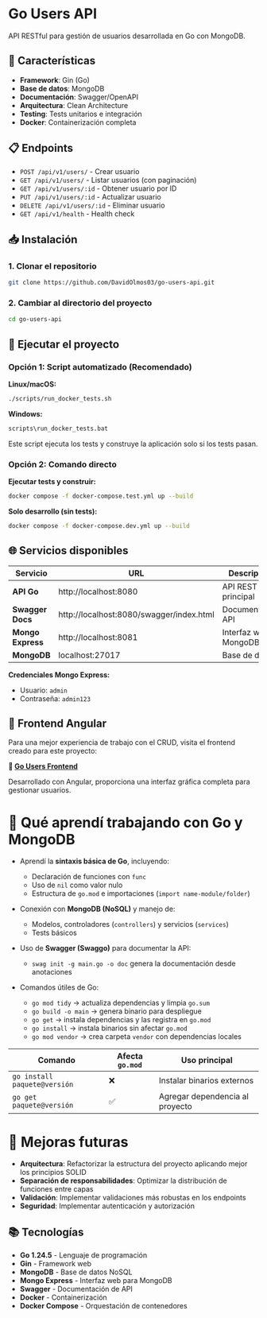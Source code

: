 # Go Users API

API RESTful para gestión de usuarios desarrollada en Go con MongoDB.

## 🚀 Características

- **Framework**: Gin (Go)
- **Base de datos**: MongoDB
- **Documentación**: Swagger/OpenAPI
- **Arquitectura**: Clean Architecture
- **Testing**: Tests unitarios e integración
- **Docker**: Containerización completa

## 📋 Endpoints

- `POST /api/v1/users/` - Crear usuario
- `GET /api/v1/users/` - Listar usuarios (con paginación)
- `GET /api/v1/users/:id` - Obtener usuario por ID
- `PUT /api/v1/users/:id` - Actualizar usuario
- `DELETE /api/v1/users/:id` - Eliminar usuario
- `GET /api/v1/health` - Health check

## 📥 Instalación

### 1. Clonar el repositorio
```bash
git clone https://github.com/DavidOlmos03/go-users-api.git
```

### 2. Cambiar al directorio del proyecto
```bash
cd go-users-api
```

## 🐳 Ejecutar el proyecto

### Opción 1: Script automatizado (Recomendado)

**Linux/macOS:**
```bash
./scripts/run_docker_tests.sh
```

**Windows:**
```cmd
scripts\run_docker_tests.bat
```

Este script ejecuta los tests y construye la aplicación solo si los tests pasan.

### Opción 2: Comando directo

**Ejecutar tests y construir:**
```bash
docker compose -f docker-compose.test.yml up --build
```

**Solo desarrollo (sin tests):**
```bash
docker compose -f docker-compose.dev.yml up --build
```

## 🌐 Servicios disponibles

| Servicio | URL | Descripción |
|----------|-----|-------------|
| **API Go** | http://localhost:8080 | API REST principal |
| **Swagger Docs** | http://localhost:8080/swagger/index.html | Documentación API |
| **Mongo Express** | http://localhost:8081 | Interfaz web MongoDB |
| **MongoDB** | localhost:27017 | Base de datos |

**Credenciales Mongo Express:**
- Usuario: `admin`
- Contraseña: `admin123`

## 🎨 Frontend Angular

Para una mejor experiencia de trabajo con el CRUD, visita el frontend creado para este proyecto:

**🔗 [Go Users Frontend](https://github.com/DavidOlmos03/go-users-front)**

Desarrollado con Angular, proporciona una interfaz gráfica completa para gestionar usuarios.


# 📘 Qué aprendí trabajando con Go y MongoDB

- Aprendí la **sintaxis básica de Go**, incluyendo:
  - Declaración de funciones con `func`
  - Uso de `nil` como valor nulo
  - Estructura de `go.mod` e importaciones (`import name-module/folder`)

- Conexión con **MongoDB (NoSQL)** y manejo de:
  - Modelos, controladores (`controllers`) y servicios (`services`)
  - Tests básicos

- Uso de **Swagger (Swaggo)** para documentar la API:
  - `swag init -g main.go -o doc` genera la documentación desde anotaciones

- Comandos útiles de Go:
  - `go mod tidy` → actualiza dependencias y limpia `go.sum`
  - `go build -o main` → genera binario para despliegue
  - `go get` → instala dependencias y las registra en `go.mod`
  - `go install` → instala binarios sin afectar `go.mod`
  - `go mod vendor` → crea carpeta `vendor` con dependencias locales

| Comando                      | Afecta `go.mod` | Uso principal                          |
|-----------------------------|------------------|----------------------------------------|
| `go install paquete@versión`| ❌               | Instalar binarios externos             |
| `go get paquete@versión`    | ✅               | Agregar dependencia al proyecto        |

# 🔧 Mejoras futuras

- **Arquitectura**: Refactorizar la estructura del proyecto aplicando mejor los principios SOLID
- **Separación de responsabilidades**: Optimizar la distribución de funciones entre capas
- **Validación**: Implementar validaciones más robustas en los endpoints
- **Seguridad**: Implementar autenticación y autorización

## 📚 Tecnologías

- **Go 1.24.5** - Lenguaje de programación
- **Gin** - Framework web
- **MongoDB** - Base de datos NoSQL
- **Mongo Express** - Interfaz web para MongoDB
- **Swagger** - Documentación de API
- **Docker** - Containerización
- **Docker Compose** - Orquestación de contenedores

